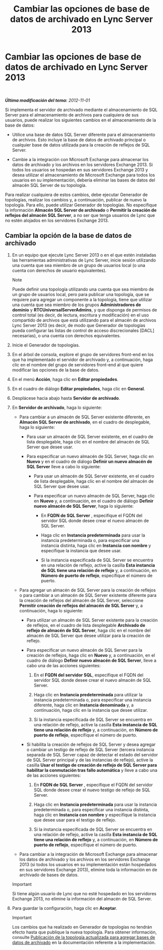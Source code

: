 ﻿---
title: Cambiar las opciones de base de datos de archivado en Lync Server 2013
TOCTitle: Cambiar las opciones de base de datos de archivado en Lync Server 2013
ms:assetid: 3775f09d-65b0-48bc-8a4d-d97bd0c3423c
ms:mtpsurl: https://technet.microsoft.com/es-es/library/JJ204814(v=OCS.15)
ms:contentKeyID: 48274919
ms.date: 01/07/2017
mtps_version: v=OCS.15
ms.translationtype: HT
---

# Cambiar las opciones de base de datos de archivado en Lync Server 2013

 

_**Última modificación del tema:** 2012-11-01_

Si implementa el servidor de archivado mediante el almacenamiento de SQL Server para el almacenamiento de archivos para cualquiera de sus usuarios, puede realizar los siguientes cambios en el almacenamiento de la base de datos:

  - Utilice una base de datos SQL Server diferente para el almacenamiento de archivos. Esto incluye la base de datos de archivado principal o cualquier base de datos utilizada para la creación de reflejos de SQL Server.

  - Cambie a la integración con Microsoft Exchange para almacenar los datos de archivado y los archivos en los servidores Exchange 2013. Si todos los usuarios se hospedan en sus servidores Exchange 2013 y desea utilizar el almacenamiento de Microsoft Exchange para todos los usuarios en su implementación, debería eliminar las bases de datos del almacén SQL Server de su topología.

Para realizar cualquiera de estos cambios, debe ejecutar Generador de topologías, realizar los cambios y, a continuación, publicar de nuevo la topología. Para ello, puede utilizar Generador de topologías. No especifique la información **Almacén SQL Server de archivado** o **Permitir la creación de reflejos del almacén SQL Server**, a no ser que tenga usuarios de Lync que no estén alojados en los servidores Exchange 2013.

## Cambiar la opción de la base de datos de archivado

1.  En un equipo que ejecute Lync Server 2013 o en el que estén instaladas las herramientas administrativas de Lync Server, inicie sesión utilizando una cuenta que sea miembro de un grupo de usuarios local (o una cuenta con derechos de usuario equivalentes).
    

    > [!NOTE]
    > Puede definir una topología utilizando una cuenta que sea miembro de un grupo de usuarios local, pero para publicar una topología, que se requiere para agregar un componente a la topología, tiene que utilizar una cuenta que sea miembro de los grupos <STRONG>Administradores de dominio</STRONG> y <STRONG>RTCUniversalServerAdmins</STRONG>, y que disponga de permisos de control total (es decir, de lectura, escritura y modificación) en el uso compartido de archivos que está utilizando para el almacén de archivos Lync Server 2013 (es decir, de modo que Generador de topologías pueda configurar las listas de control de acceso discrecionales [DACL] necesarias), o una cuenta con derechos equivalentes.



2.  Inicie el Generador de topologías.

3.  En el árbol de consola, explore el grupo de servidores front-end en los que ha implementado el servidor de archivado y, a continuación, haga clic en el nombre del grupo de servidores front-end al que quiere modificar las opciones de la base de datos.

4.  En el menú **Acción**, haga clic en **Editar propiedades**.

5.  En el cuadro de diálogo **Editar propiedades**, haga clic en **General**.

6.  Desplácese hacia abajo hasta **Servidor de archivado**.

7.  En **Servidor de archivado**, haga lo siguiente:
    
      - Para cambiar a un almacén de SQL Server existente diferente, en **Almacén SQL Server de archivado**, en el cuadro de desplegable, haga lo siguiente:
        
          - Para usar un almacén de SQL Server existente, en el cuadro de lista desplegable, haga clic en el nombre del almacén de SQL Server que desee usar.
        
          - Para especificar un nuevo almacén de SQL Server, haga clic en **Nuevo** y en el cuadro de diálogo **Definir un nuevo almacén de SQL Server** lleve a cabo lo siguiente:
            
              - Para usar un almacén de SQL Server existente, en el cuadro de lista desplegable, haga clic en el nombre del almacén de SQL Server que desee usar.
            
              - Para especificar un nuevo almacén de SQL Server, haga clic en **Nuevo** y, a continuación, en el cuadro de diálogo **Definir nuevo almacén de SQL Server**, haga lo siguiente:
                
                  - En **FQDN de SQL Server** , especifique el FQDN del servidor SQL donde desee crear el nuevo almacén de SQL Server.
                
                  - Haga clic en **Instancia predeterminada** para usar la instancia predeterminada o, para especificar una instancia distinta, haga clic en **Instancia con nombre** y especifique la instancia que desee usar.
                
                  - Si la instancia especificada de SQL Server se encuentra en una relación de reflejo, active la casilla **Esta instancia de SQL tiene una relación de reflejo** y, a continuación, en **Número de puerto de reflejo**, especifique el número de puerto.
    
      - Para agregar un almacén de SQL Server para la creación de reflejos o para cambiar a un almacén de SQL Server existente diferente para la creación de reflejos del almacén de SQL Server, seleccione **Permitir creación de reflejos del almacén de SQL Server** y, a continuación, haga lo siguiente:
        
          - Para utilizar un almacén de SQL Server existente para la creación de reflejos, en el cuadro de lista desplegable **Archivado de reflejo de almacén de SQL Server**, haga clic en el nombre del almacén de SQL Server que desee utilizar para la creación de reflejo.
        
          - Para especificar un nuevo almacén de SQL Server para la creación de reflejos, haga clic en **Nuevo** y, a continuación, en el cuadro de diálogo **Definir nuevo almacén de SQL Server**, lleve a cabo una de las acciones siguientes:
            
            1.  En el **FQDN del servidor SQL**, especifique el FQDN del servidor SQL donde desee crear el nuevo almacén de SQL Server.
            
            2.  Haga clic en **Instancia predeterminada** para utilizar la instancia predeterminada o, para especificar una instancia diferente, haga clic en **Instancia denominada** y, a continuación, haga clic en la instancia que desee utilizar.
            
            3.  Si la instancia especificada de SQL Server se encuentra en una relación de reflejo, active la casilla **Esta instancia de SQL tiene una relación de reflejo** y, a continuación, en **Número de puerto de reflejo**, especifique el número de puerto.
        
          - Si habilita la creación de reflejos de SQL Server y desea agregar o cambiar un testigo de reflejo de SQL Server (tercera instancia separada de SQL Server capaz de detectar el estado del servidor de SQL Server principal y de las instancias de reflejo), active la casilla **Usar el testigo de creación de reflejo de SQL Server para habilitar la conmutación tras fallo automática** y lleve a cabo una de las acciones siguientes:
            
            1.  En **FQDN de SQL Server** , especifique el FQDN del servidor SQL donde desee crear el nuevo testigo de reflejo de SQL Server.
            
            2.  Haga clic en **Instancia predeterminada** para usar la instancia predeterminada o, para especificar una instancia distinta, haga clic en **Instancia con nombre** y especifique la instancia que desee usar para el testigo de reflejo.
            
            3.  Si la instancia especificada de SQL Server se encuentra en una relación de reflejo, active la casilla **Esta instancia de SQL tiene una relación de reflejo** y, a continuación, en **Número de puerto de reflejo**, especifique el número de puerto.
    
      - Para cambiar a la integración de Microsoft Exchange para almacenar los datos de archivado y los archivos en los servidores Exchange 2013 (si todos los usuarios en su implementación están hospedados en sus servidores Exchange 2013), elimine toda la información en de archivado de bases de datos.
    
    > [!IMPORTANT]  
    > Si tiene algún usuario de Lync que no esté hospedado en los servidores Exchange 2013, no elimine la información del almacén de SQL Server.
    


8.  Para guardar la configuración, haga clic en **Aceptar**.
    
    > [!IMPORTANT]  
    > Los cambios que ha realizado en Generador de topologías no tendrán efecto hasta que publique la nueva topología. Para obtener información, consulte <a href="lync-server-2013-publishing-the-updated-topology-to-add-archiving-databases.md">Publicación de la topología actualizada para agregar bases de datos de archivado</a> en la documentación referente a la implementación.
    

